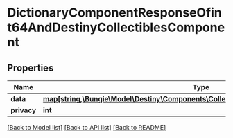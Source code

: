 # DictionaryComponentResponseOfint64AndDestinyCollectiblesComponent

## Properties
Name | Type | Description | Notes
------------ | ------------- | ------------- | -------------
**data** | [**map[string,\Bungie\Model\Destiny\Components\Collectibles\DestinyCollectiblesComponent]**](DestinyCollectiblesComponent.md) |  | [optional] 
**privacy** | **int** |  | [optional] 

[[Back to Model list]](../README.md#documentation-for-models) [[Back to API list]](../README.md#documentation-for-api-endpoints) [[Back to README]](../README.md)


